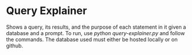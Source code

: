 # Query Explainer
Shows a query, its results, and the purpose of each statement in it given a database and a prompt. To run, use <em> python query-explainer.py</em> and follow the commands. The database used must either be hosted locally or on github.